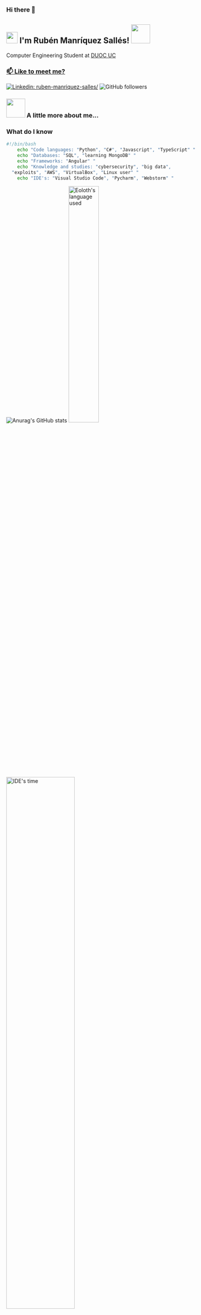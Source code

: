 ### Hi there 👋

<h2><img src="https://emojis.slackmojis.com/emojis/images/1643514389/3643/cool-doge.gif?1643514389" width="30"/> I'm Rubén Manríquez Sallés! 
  <img src="https://emojis.slackmojis.com/emojis/images/1643515329/13477/abra_pokemon.gif?1643515329" width="50"></h2>
  <p>Computer Engineering Student at <a href="https://www.duoc.cl/">DUOC UC
</p>

  ### 📫 Like to meet me?
[![Linkedin: ruben-manriquez-salles/](https://img.shields.io/badge/linkedin-ruben--manriquez--salles-skyblue?style=flat-square&logo=Linkedin&logoColor=white&link=https://www.linkedin.com/in/ruben-manriquez-salles/)](https://www.linkedin.com/in/ruben-manriquez-salles/)
![GitHub followers](https://img.shields.io/github/followers/eoloth?label=Follow&style=social)


### <img src="https://emojis.slackmojis.com/emojis/images/1643514559/5584/deployparrot.gif?1643514559" width="50"> A little more about me...  

### What do I know

```bash
#!/bin/bash
    echo "Code languages: "Python", "C#", "Javascript", "TypeScript" "
    echo "Databases: "SQL", "learning MongoDB" "
    echo "Frameworks: "Angular" "
    echo "Knowledge and studies: "cybersecurity", "big data", 
  "exploits", "AWS", "VirtualBox", "Linux user" "
    echo "IDE's: "Visual Studio Code", "Pycharm", "Webstorm" "
```

![Anurag's GitHub stats](https://github-readme-stats.vercel.app/api?username=Eoloth&show_icons=true&theme=gruvbox)
</a>
<a href="https://github.com/Eoloth/Eoloth"><img alt="Eoloth's language used" src="https://github-readme-stats.vercel.app/api/top-langs/?username=Eoloth&layout=compact&langs_count=8&theme=gruvbox" width=40%/></a>
<img alt="IDE's time" src="https://wakatime.com/share/@eoloth/8b86b760-23e7-41c3-8fd0-33298d966fcd.svg" width=60%>

### Coding Stats
<!--START_SECTION:waka-->

```text
Python   3 hrs 4 mins    ███████████████████████▒░   93.03 %
Text     13 mins         █▓░░░░░░░░░░░░░░░░░░░░░░░   06.78 %
INI      0 secs          ░░░░░░░░░░░░░░░░░░░░░░░░░   00.19 %
```

<!--END_SECTION:waka-->

NOTE: Top languages does not indicate my skill level or anything like that. It is just a metric of which languages have been hosted by me on GitHub based on the usage across repositories. There are others which I haven't put up on GitHub.

<img width="1582" alt="Captura de Pantalla 2022-06-25 a la(s) 14 04 53" src="https://user-images.githubusercontent.com/53416886/175785381-04bbb8e6-c5d4-474c-bcf3-0a21c8dabc2b.png">

